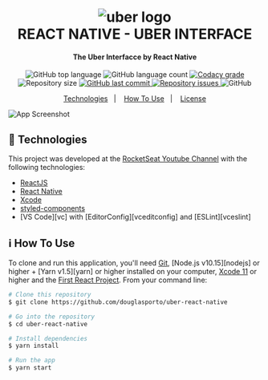 <h1 align="center">
    <img alt="uber logo" src="https://github.com/douglasporto/uber-react-native/blob/master/public/image/uber-logo.png" />
    <br>
    REACT NATIVE - UBER INTERFACE
</h1>

<h4 align="center">
  The Uber Interfacce by React Native
</h4>
<p align="center">
  <img alt="GitHub top language" src="https://img.shields.io/github/languages/top/douglasporto/uber-react-native.svg">

  <img alt="GitHub language count" src="https://img.shields.io/github/languages/count/douglasporto/uber-react-native.svg">

  <a href="https://www.codacy.com/app/douglasporto/uber-react-native?utm_source=github.com&amp;utm_medium=referral&amp;utm_content=douglasporto/uber-react-native&amp;utm_campaign=Badge_Grade">
    <img alt="Codacy grade" src="https://api.codacy.com/project/badge/Grade/f61b39d3b1354bb9b804612d1d026e9b">
  </a>

  <img alt="Repository size" src="https://img.shields.io/github/repo-size/douglasporto/uber-react-native.svg">
  <a href="https://github.com/douglasporto/uber-react-native/commits/master">
    <img alt="GitHub last commit" src="https://img.shields.io/github/last-commit/douglasporto/uber-react-native.svg">
  </a>

  <a href="https://github.com/douglasporto/uber-react-native/issues">
    <img alt="Repository issues" src="https://img.shields.io/github/issues/douglasporto/uber-react-native.svg">
  </a>

  <img alt="GitHub" src="https://img.shields.io/github/license/douglasporto/uber-react-native.svg">
</p>

<p align="center">
  <a href="#rocket-technologies">Technologies</a>&nbsp;&nbsp;&nbsp;|&nbsp;&nbsp;&nbsp;
  <a href="#information_source-how-to-use">How To Use</a>&nbsp;&nbsp;&nbsp;|&nbsp;&nbsp;&nbsp;
  <a href="#memo-license">License</a>
</p>

![App Screenshot](https://github.com/douglasporto/uber-react-native/blob/master/public/image/screenshot.png)

## :rocket: Technologies

This project was developed at the [RocketSeat Youtube Channel](https://www.youtube.com/channel/UCSfwM5u0Kce6Cce8_S72olg) with the following technologies:

-   [ReactJS](https://reactjs.org/)
-   [React Native](https://facebook.github.io/react-native/)
-   [Xcode](https://developer.apple.com/xcode/)
-   [styled-components](https://www.styled-components.com/)
-   [VS Code][vc] with [EditorConfig][vceditconfig] and [ESLint][vceslint]

## :information_source: How To Use

To clone and run this application, you'll need [Git](https://git-scm.com), [Node.js v10.15][nodejs] or higher + [Yarn v1.5][yarn] or higher installed on your computer,  [Xcode 11](https://developer.apple.com/xcode/) or higher and the [First React Project](https://github.com/douglasporto/uber-react-native). From your command line:

```bash
# Clone this repository
$ git clone https://github.com/douglasporto/uber-react-native

# Go into the repository
$ cd uber-react-native

# Install dependencies
$ yarn install

# Run the app
$ yarn start
```
